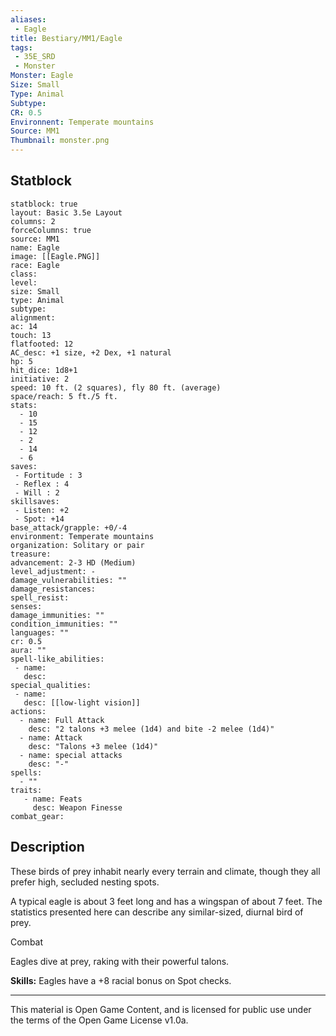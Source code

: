 ```yaml
---
aliases:
 - Eagle
title: Bestiary/MM1/Eagle
tags: 
 - 35E_SRD
 - Monster
Monster: Eagle
Size: Small
Type: Animal
Subtype: 
CR: 0.5
Environnent: Temperate mountains
Source: MM1
Thumbnail: monster.png
---
```


## Statblock

```statblock
statblock: true
layout: Basic 3.5e Layout
columns: 2
forceColumns: true
source: MM1 
name: Eagle
image: [[Eagle.PNG]]
race: Eagle
class: 
level: 
size: Small
type: Animal
subtype: 
alignment: 
ac: 14
touch: 13
flatfooted: 12
AC_desc: +1 size, +2 Dex, +1 natural
hp: 5
hit_dice: 1d8+1
initiative: 2
speed: 10 ft. (2 squares), fly 80 ft. (average)
space/reach: 5 ft./5 ft.
stats:
  - 10
  - 15
  - 12
  - 2
  - 14
  - 6
saves:
 - Fortitude : 3
 - Reflex : 4
 - Will : 2
skillsaves:
 - Listen: +2
 - Spot: +14
base_attack/grapple: +0/-4
environment: Temperate mountains
organization: Solitary or pair
treasure: 
advancement: 2-3 HD (Medium)
level_adjustment: -
damage_vulnerabilities: ""
damage_resistances: 
spell_resist: 
senses: 
damage_immunities: ""
condition_immunities: ""
languages: ""
cr: 0.5
aura: ""
spell-like_abilities:
 - name: 
   desc: 
special_qualities:
 - name:
   desc: [[low-light vision]]
actions:
  - name: Full Attack
    desc: "2 talons +3 melee (1d4) and bite -2 melee (1d4)"
  - name: Attack
    desc: "Talons +3 melee (1d4)"
  - name: special attacks
    desc: "-"
spells:
  - ""
traits:
   - name: Feats
     desc: Weapon Finesse
combat_gear:  
```

## Description



These birds of prey inhabit nearly every terrain and climate, though they all prefer high, secluded nesting spots.

A typical eagle is about 3 feet long and has a wingspan of about 7 feet. The statistics presented here can describe any similar-sized, diurnal bird of prey.

Combat

Eagles dive at prey, raking with their powerful talons.


**Skills:** Eagles have a +8 racial bonus on Spot checks.

---

This material is Open Game Content, and is licensed for public use under the terms of the Open Game License v1.0a.
